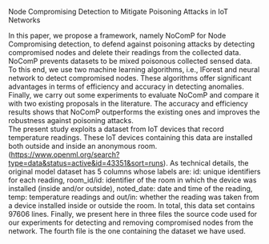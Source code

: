 Node Compromising Detection to Mitigate Poisoning Attacks in IoT Networks
 
In this paper, we propose a framework, namely NoComP for Node Compromising detection, to defend against poisoning attacks by detecting compromised nodes and delete their readings from the collected data. NoComP prevents datasets to be mixed poisonous collected sensed data. To this end, we use two machine learning algorithms, i.e., IForest and neural network to detect compromised nodes. These algorithms offer significant advantages in terms of efficiency and accuracy in detecting anomalies. Finally, we carry out some experiments to evaluate NoComP and compare it with two existing proposals in the literature. The accuracy and efficiency results shows that NoComP outperforms the existing ones and improves the robustness against poisoning attacks.  
The present study exploits a dataset from IoT devices that record temperature readings. These IoT devices containing this data are installed both outside and inside an anonymous room. (https://www.openml.org/search?type=data&status=active&id=43351&sort=runs). As technical details, the original model dataset has 5 columns whose labels are: id: unique identifiers for each reading, room\_id/id: identifier of the room in which the device was installed (inside and/or outside), noted\_date: date and time of the reading, temp: temperature readings and out/in: whether the reading was taken from a device installed inside or outside the room. In total, this data set contains 97606 lines. 
Finally, we present here in three files the source code used for our experiments for detecting and removing compromised nodes from the network. The fourth file is the one containing the dataset we have used.
